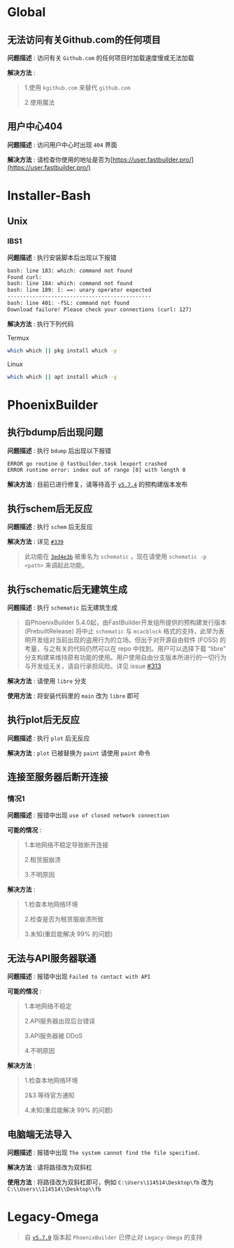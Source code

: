 # Global
## 无法访问有关Github.com的任何项目
**问题描述** : 访问有关 `Github.com` 的任何项目时加载速度慢或无法加载

**解决方法** : 

> 1.使用 `kgithub.com` 来替代 `github.com` 
> 
> 2.使用魔法

## 用户中心404
**问题描述** : 访问用户中心时出现 `404` 界面

**解决方法** : 请检查你使用的地址是否为[https://user.fastbuilder.pro/](https://user.fastbuilder.pro/)

# Installer-Bash
## Unix
### IBS1
**问题描述** : 执行安装脚本后出现以下报错
```txt
bash: line 183: which: command not found
Found curl:
bash: line 184: which: command not found
bash: line 189: [: ==: unary operator expected
----------------------------------------------
bash: line 401: -fSL: command not found
Download failure! Please check your connections (curl: 127)
```
**解决方法** : 执行下列代码

Termux
```sh
which which || pkg install which -y
```
Linux
```sh
which which || apt install which -y
```

# PhoenixBuilder
## 执行bdump后出现问题
**问题描述** : 执行 `bdump` 后出现以下报错
```txt
ERROR go routine @ fastbuilder.task lexport crashed
ERROR runtime error: index out of range [0] with length 0
```
**解决方法** : 目前已进行修复，请等待高于 [`v5.7.4`](https://github.com/LNSSPsd/PhoenixBuilder/releases/tag/v5.7.4) 的预构建版本发布

## 执行schem后无反应
**问题描述** : 执行 `schem` 后无反应

**解决方法** : 详见 [`#339`](https://github.com/LNSSPsd/PhoenixBuilder/issues/339)
> 此功能在 [`3ed4e3b`](https://github.com/LNSSPsd/PhoenixBuilder/commit/3ed4e3b78d4f0b9647ff58dbb65f850669b4918e) 被重名为 `schematic` ，现在请使用 `schematic -p <path>` 来调起此功能。

## 执行schematic后无建筑生成
**问题描述** : 执行 `schematic` 后无建筑生成
> 自PhoenixBuilder 5.4.0起，由FastBuilder开发组所提供的预构建发行版本 (PrebuiltRelease) 将中止 `schematic` 与 `mcacblock` 格式的支持，此举为表明开发组对当前出现的盗用行为的立场。但出于对开源自由软件 (FOSS) 的考量，与之有关的代码仍然可以在 repo 中找到。用户可以选择下载 “libre” 分支构建来维持原有功能的使用。用户使用自由分支版本所进行的一切行为与开发组无关，请自行承担风险。详见 issue [#313](https://github.com/LNSSPsd/PhoenixBuilder/issues/313)

**解决方法** : 请使用 `libre` 分支 

**使用方法** : 将安装代码里的 `main` 改为 `libre` 即可

## 执行plot后无反应
**问题描述** : 执行 `plot` 后无反应

**解决方法** : `plot` 已被替换为 `paint` 请使用 `paint` 命令

## 连接至服务器后断开连接
### 情况1
**问题描述** : 报错中出现 `use of closed network connection`

**可能的情况** : 

> 1.本地网络不稳定导致断开连接 
> 
> 2.租赁服崩溃 
> 
> 3.不明原因

**解决方法** : 

> 1.检查本地网络环境 
> 
> 2.检查是否为租赁服崩溃所致 
> 
> 3.未知(重启能解决 99% 的问题)

## 无法与API服务器联通
**问题描述** : 报错中出现 `Failed to contact with API`

**可能的情况** : 

> 1.本地网络不稳定
> 
> 2.API服务器出现后台错误
> 
> 3.API服务器被 DDoS 
> 
> 4.不明原因

**解决方法** : 

> 1.检查本地网络环境
> 
> 2&3.等待官方通知
> 
> 4.未知(重启能解决 99% 的问题)

## 电脑端无法导入
**问题描述** : 报错中出现 `The system cannot find the file specified.`

**解决方法** : 请将路径改为双斜杠

**使用方法** : 将路径改为双斜杠即可，例如 `C:\Users\114514\Desktop\fb` 改为 `C:\\Users\\114514\\Desktop\\fb`

# Legacy-Omega

> 自 [`v5.7.0`](https://github.com/LNSSPsd/PhoenixBuilder/releases/tag/v5.7.0) 版本起 `PhoenixBuilder` 已停止对 `Legacy-Omega` 的支持
